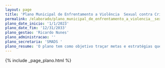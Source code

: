 ```yaml
---
layout: page
title: 'Plano Municipal de Enfrentamento a Violência  Sexual contra Crianças e Adolescentes'
permalink: /elaborado/plano_municipal_de_enfrentamento_a_violencia__sexual_contra_criancas_e_adolescentes
plano_date_inicio: '1/1/2023'
plano_date_fim: '12/31/2033'
plano_gestao: 'Ricardo Nunes'
plano_administracao: ''
plano_secretaria: 'SMADS '
plano_resume: 'O plano tem como objetivo traçar metas e estratégias que, transformadas em ações, promoverão politicas publicas efetivas para prevenção da violência sexual contra crianças e adolescentes, além de qualificar o atendimento de forma integrada no Município, de forma a não revitimizar as crianças e adolescentes e contribuir para a defesa dos direitos e responsabilização dos casos no Município. É um instrumento técnico-político, que visa contribuir para assegurar os direitos e a proteção das crianças e adolescentes contra qualquer tipo de violência sexual, e tem dupla função: ser um guia para a atuação do poder público, da sociedade e das famílias, corresponsáveis em assegurar a efetivação dos direitos de crianças e adolescentes e ser uma ferramenta de acompanhamento e controle dessa atuação, uma vez que dispõe sobre as metas e estratégias necessárias para o cumprimento de seus eixos estratégicos.'
---
```

<div>
{% include _page_plano.html %}
</div>

